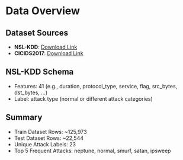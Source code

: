 # Data Overview

## Dataset Sources
- **NSL-KDD**: [Download Link](https://www.unb.ca/cic/datasets/nsl.html)
- **CICIDS2017**: [Download Link](https://www.unb.ca/cic/datasets/ids-2017.html)

## NSL-KDD Schema
- Features: 41 (e.g., duration, protocol_type, service, flag, src_bytes, dst_bytes, …)
- Label: attack type (normal or different attack categories)

## Summary
- Train Dataset Rows: ~125,973
- Test Dataset Rows: ~22,544
- Unique Attack Labels: 23
- Top 5 Frequent Attacks: neptune, normal, smurf, satan, ipsweep
